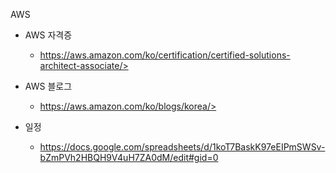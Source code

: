 AWS

- AWS 자격증
  - https://aws.amazon.com/ko/certification/certified-solutions-architect-associate/>


 

- AWS 블로그
  - https://aws.amazon.com/ko/blogs/korea/>




- 일정
  - https://docs.google.com/spreadsheets/d/1koT7BaskK97eEIPmSWSv-bZmPVh2HBQH9V4uH7ZA0dM/edit#gid=0



